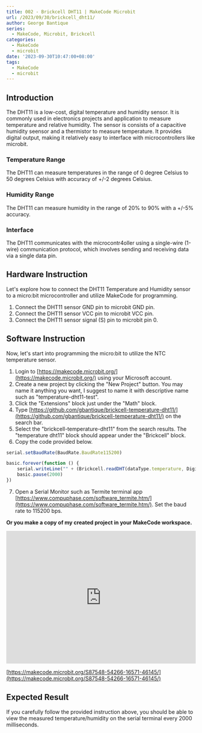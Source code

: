```yaml
---
title: 002 - Brickcell DHT11 | MakeCode Microbit
url: /2023/09/30/brickcell_dht11/
author: George Bantique
series:
  - MakeCode, Microbit, Brickcell
categories:
  - MakeCode
  - microbit
date: '2023-09-30T10:47:00+08:00'
tags:
  - MakeCode
  - microbit
---
```



## **Introduction**

The DHT11 is a low-cost, digital temperature and humidity sensor. It is commonly used in electronics projects and application to measure temperature and relative humidity. The sensor is consists of a capacitive humidity seensor and a thermistor to measure temperature. It provides digital output, making it relatively easy to interface with microcontrollers like microbit.

### **Temperature Range**

The DHT11 can measure temperatures in the range of 0 degree Celsius to 50 degrees Celsius with accuracy of +/-2 degrees Celsius.

### **Humidity Range**

The DHT11 can measure humidity in the range of 20% to 90% with a +/-5% accuracy.

### **Interface**

The DHT11 communicates with the microcontr4oller using a single-wire (1-wire) communication protocol, which involves sending and receiving data via a single data pin.

## **Hardware Instruction**

Let's explore how to connect the DHT11 Temperature and Humidity sensor to a micro:bit microcontroller and utilize MakeCode for programming.

1. Connect the DHT11 sensor GND pin to microbit GND pin.
2. Connect the DHT11 sensor VCC pin to microbit VCC pin.
3. Connect the DHT11 sensor signal (S) pin to microbit pin 0.

## **Software Instruction**

Now, let's start into programming the micro:bit to utilize the NTC temperature sensor.

1. Login to [https://makecode.microbit.org/](https://makecode.microbit.org/) using your Microsoft account.
2. Create a new project by clicking the "New Project" button. You may name it anything you want, I suggest to name it with descriptive name such as "temperature-dht11-test".
3. Click the "Extensions" block just under the "Math" block.
4. Type [https://github.com/gbantique/brickcell-temperature-dht11/](https://github.com/gbantique/brickcell-temperature-dht11/) on the search bar.
5. Select the "brickcell-temperature-dht11" from the search results. The "temperature dht11" block should appear under the "Brickcell" block.
6. Copy the code provided below.

```ts
serial.setBaudRate(BaudRate.BaudRate115200)

basic.forever(function () {
    serial.writeLine("" + (Brickcell.readDHT(dataType.temperature, DigitalPin.P0)))
    basic.pause(2000)
})
```
7. Open a Serial Monitor such as Termite terminal app [https://www.compuphase.com/software_termite.htm/](https://www.compuphase.com/software_termite.htm/). Set the baud rate to 115200 bps.

**Or you make a copy of my created project in your MakeCode workspace.**

<div style="position:relative;height:0;padding-bottom:70%;overflow:hidden;"><iframe style="position:absolute;top:0;left:0;width:100%;height:100%;" src="https://makecode.microbit.org/#pub:S87548-54266-16571-46145" frameborder="0" sandbox="allow-popups allow-forms allow-scripts allow-same-origin"></iframe></div>

[https://makecode.microbit.org/S87548-54266-16571-46145/](https://makecode.microbit.org/S87548-54266-16571-46145/)

## **Expected Result**

If you carefully follow the provided instruction above, you should be able to view the measured temperature/humidity on the serial terminal every 2000 milliseconds.

